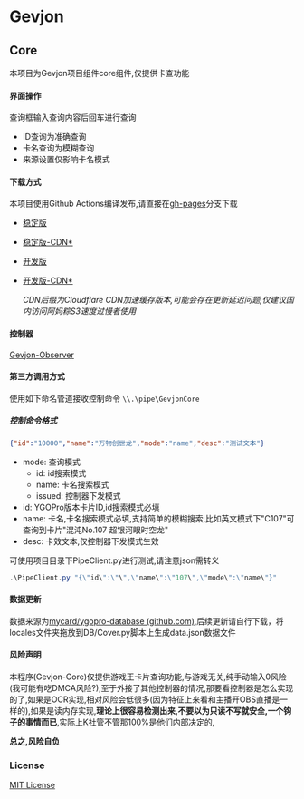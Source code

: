 # Gevjon

## Core

本项目为Gevjon项目组件core组件,仅提供卡查功能

#### 界面操作

查询框输入查询内容后回车进行查询

- ID查询为准确查询
- 卡名查询为模糊查询
- 来源设置仅影响卡名模式

#### 下载方式

本项目使用Github Actions编译发布,请直接在[gh-pages](https://github.com/RyoLee/Gevjon/tree/gh-pages)分支下载



- [稳定版](https://github.com/RyoLee/Gevjon/raw/gh-pages/Gevjon.7z)
- [稳定版-CDN*](https://raw.githubusercontents.com/RyoLee/Gevjon/gh-pages/Gevjon.7z)
- [开发版](https://github.com/RyoLee/Gevjon/raw/gh-pages/Gevjon-dev.7z)
- [开发版-CDN*](https://raw.githubusercontents.com/RyoLee/Gevjon/gh-pages/Gevjon-dev.7z)

    *CDN后缀为Cloudflare CDN加速缓存版本,可能会存在更新延迟问题,仅建议国内访问阿妈粽S3速度过慢者使用*

#### 控制器

[Gevjon-Observer](https://github.com/RyoLee/Gevjon-Observer)

#### 第三方调用方式

使用如下命名管道接收控制命令
```\\.\pipe\GevjonCore```

##### 控制命令格式 

```json
{"id":"10000","name":"万物创世龙","mode":"name","desc":"测试文本"}
```

- mode: 查询模式
  - id: id搜索模式
  - name: 卡名搜索模式
  - issued: 控制器下发模式
- id: YGOPro版本卡片ID,id搜索模式必填
- name: 卡名,卡名搜索模式必填,支持简单的模糊搜索,比如英文模式下"C107"可查询到卡片"混沌No.107 超银河眼时空龙"
- desc: 卡效文本,仅控制器下发模式生效


可使用项目目录下PipeClient.py进行测试,请注意json需转义

```powershell
.\PipeClient.py "{\"id\":\"\",\"name\":\"107\",\"mode\":\"name\"}"
```


#### 数据更新

数据来源为[mycard/ygopro-database (github.com)](https://github.com/mycard/ygopro-database),后续更新请自行下载，将locales文件夹拖放到DB/Cover.py脚本上生成data.json数据文件

#### 风险声明

本程序(Gevjon-Core)仅提供游戏王卡片查询功能,与游戏无关,纯手动输入0风险(我可能有吃DMCA风险?),至于外接了其他控制器的情况,那要看控制器是怎么实现的了,如果是OCR实现,相对风险会低很多(因为特征上来看和主播开OBS直播是一样的),如果是读内存实现,**理论上很容易检测出来,不要以为只读不写就安全,一个钩子的事情而已**,实际上K社管不管那100%是他们内部决定的,

**总之,风险自负**

### License

[MIT License](https://github.com/RyoLee/Gevjon/blob/master/LICENSE)